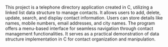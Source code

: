 This project is a telephone directory application created in C, utilizing a linked list data structure to manage contacts. It allows users to add, delete, update, search, and display contact information. Users can store details like names, mobile numbers, email addresses, and city names. The program offers a menu-based interface for seamless navigation through contact management functionalities. It serves as a practical demonstration of data structure implementation in C for contact organization and manipulation.
